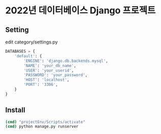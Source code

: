 # 2022년 데이터베이스 Django 프로젝트

## Setting
edit category/settings.py
```python
DATABASES = {
    'default': {
        'ENGINE': 'django.db.backends.mysql',
        'NAME': 'your_db_name',
        'USER': 'your_userid',
        'PASSWORD': 'your_password',
        'HOST': 'localhost',
        'PORT': '3306',
    }
}
```

## Install
```cmd
(cmd) "projectEnv/Scripts/activate"
(cmd) python manage.py runserver
```